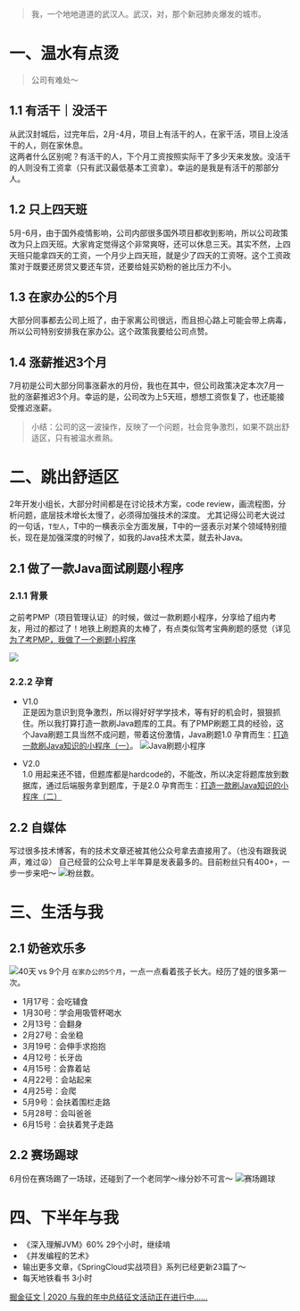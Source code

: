 > 我，一个地地道道的武汉人。武汉，对，那个新冠肺炎爆发的城市。


# 一、温水有点烫
> 公司有难处～ 

## 1.1 有活干｜没活干
从武汉封城后，过完年后，2月-4月，项目上有活干的人，在家干活，项目上没活干的人，则在家休息。  
这两者什么区别呢？有活干的人，下个月工资按照实际干了多少天来发放。没活干的人则没有工资拿（只有武汉最低基本工资拿）。幸运的是我是有活干的那部分人。

## 1.2 只上四天班
5月-6月，由于国外疫情影响，公司内部很多国外项目都收到影响，所以公司政策改为只上四天班。大家肯定觉得这个非常爽呀，还可以休息三天。其实不然，上四天班只能拿四天的工资，一个月少上四天班，就是少了四天的工资呀。这个工资政策对于既要还房贷又要还车贷，还要给娃买奶粉的爸比压力不小。

## 1.3 在家办公的5个月
大部分同事都去公司上班了，由于家离公司很远，而且担心路上可能会带上病毒，所以公司特别安排我在家办公。这个政策我要给公司点赞。

## 1.4 涨薪推迟3个月
7月初是公司大部分同事涨薪水的月份，我也在其中，但公司政策决定本次7月一批的涨薪推迟3个月。幸运的是，公司改为上5天班，想想工资恢复了，也还能接受推迟涨薪。

> 小结：公司的这一波操作，反映了一个问题，社会竞争激烈，如果不跳出舒适区，只有被温水煮熟。

# 二、跳出舒适区
2年开发小组长，大部分时间都是在讨论技术方案，code review，画流程图，分析问题，底层技术增长太慢了，必须得加强技术的深度。
尤其记得公司老大说过的一句话，`T型人`，T中的一横表示全方面发展，T中的一竖表示对某个领域特别擅长，现在是加强深度的时候了，如我的Java技术太菜，就去补Java。
## 2.1 做了一款Java面试刷题小程序
### 2.1.1 背景
之前考PMP（项目管理认证）的时候，做过一款刷题小程序，分享给了组内考友，用过的都过了！地铁上刷题真的太棒了，有点类似驾考宝典刷题的感觉（详见[为了考PMP，我做了一个刷题小程序](https://www.cnblogs.com/jackson0714/p/weapp.html)

![](https://user-gold-cdn.xitu.io/2020/7/10/173377d40fbc7f55?w=1137&h=1050&f=png&s=1005720)
### 2.2.2 孕育
- V1.0   
正是因为意识到竞争激烈，所以得好好学学技术，等有好的机会时，狠狠抓住。所以我打算打造一款刷Java题库的工具。有了PMP刷题工具的经验，这个Java刷题工具当然不成问题，带着这份激情，Java刷题1.0 孕育而生：[打造一款刷Java知识的小程序（一）](https://www.cnblogs.com/jackson0714/p/passJava1.html)。
![Java刷题小程序](https://user-gold-cdn.xitu.io/2020/7/10/173378065d221cdd?w=319&h=559&f=gif&s=3518285)

- V2.0  
1.0 用起来还不错，但题库都是hardcode的，不能改，所以决定将题库放到数据库，通过后端服务拿到题库，于是2.0 孕育而生：[打造一款刷Java知识的小程序（二）](https://www.cnblogs.com/jackson0714/p/passJava2.html)

## 2.2 自媒体
写过很多技术博客，有的技术文章还被其他公众号拿去直接用了。（也没有跟我说声，难过😫）
自己经营的公众号上半年算是发表最多的。目前粉丝只有400+，一步一步来吧～
![粉丝数](https://user-gold-cdn.xitu.io/2020/7/10/173378387b0000ac?w=702&h=348&f=png&s=20290)。

# 三、生活与我
## 2.1 奶爸欢乐多
![40天 vs 9个月](https://user-gold-cdn.xitu.io/2020/7/10/17337a4c72f1b0cc?w=739&h=251&f=png&s=358791)
`在家办公的5个月`，一点一点看着孩子长大。经历了娃的很多第一次。
- 1月17号：会吃辅食
- 1月30号：学会用吸管杯喝水
- 2月13号：会翻身
- 2月27号：会坐稳
- 3月19号：会伸手求抱抱
- 4月12号：长牙齿
- 4月15号：会靠着站
- 4月22号：会站起来
- 4月25号：会爬
- 5月9号：会扶着围栏走路
- 5月28号：会叫爸爸
- 6月15号：会扶着凳子走路

## 2.2 赛场踢球
6月份在赛场踢了一场球，还碰到了一个老同学～缘分妙不可言～
![赛场踢球](https://user-gold-cdn.xitu.io/2020/7/10/17337b612ece7bd8?w=368&h=281&f=png&s=186479)

# 四、下半年与我
- 《深入理解JVM》60% 29个小时，继续啃
- 《并发编程的艺术》
- 输出更多文章，《SpringCloud实战项目》系列已经更新23篇了～
- 每天地铁看书 3小时



 [掘金征文 | 2020 与我的年中总结征文活动正在进行中......](https://juejin.im/post/5efc06715188252e7206ba07 )